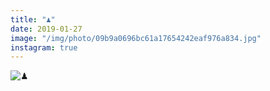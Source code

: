 ```yaml
---
title: "♟"
date: 2019-01-27
image: "/img/photo/09b9a0696bc61a17654242eaf976a834.jpg"
instagram: true
---
```


![♟](/img/photo/09b9a0696bc61a17654242eaf976a834.jpg)
